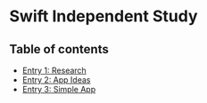 # Swift Independent Study

## Table of contents

+ [Entry 1: Research](entries/entry01-research.md)
+ [Entry 2: App Ideas](entries/entry02-week2.md)
+ [Entry 3: Simple App](entries/entry03-week3.md)